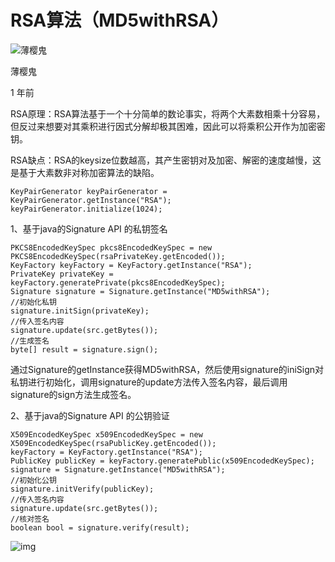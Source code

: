 # RSA算法（MD5withRSA）

![薄樱鬼](https://pic4.zhimg.com/v2-05a25cf64796c1f3b8ef4a3ade724a14_xs.jpg)

薄樱鬼

1 年前

RSA原理：RSA算法基于一个十分简单的数论事实，将两个大素数相乘十分容易，但反过来想要对其乘积进行因式分解却极其困难，因此可以将乘积公开作为加密密钥。

RSA缺点：RSA的keysize位数越高，其产生密钥对及加密、解密的速度越慢，这是基于大素数非对称加密算法的缺陷。

```
KeyPairGenerator keyPairGenerator = KeyPairGenerator.getInstance("RSA");
keyPairGenerator.initialize(1024);

```

1、基于java的Signature API 的私钥签名

```
PKCS8EncodedKeySpec pkcs8EncodedKeySpec = new PKCS8EncodedKeySpec(rsaPrivateKey.getEncoded());
KeyFactory keyFactory = KeyFactory.getInstance("RSA");
PrivateKey privateKey = keyFactory.generatePrivate(pkcs8EncodedKeySpec);
Signature signature = Signature.getInstance("MD5withRSA");
//初始化私钥
signature.initSign(privateKey);
//传入签名内容
signature.update(src.getBytes());
//生成签名
byte[] result = signature.sign();

```

通过Signature的getInstance获得MD5withRSA，然后使用signature的iniSign对私钥进行初始化，调用signature的update方法传入签名内容，最后调用signature的sign方法生成签名。

2、基于java的Signature API 的公钥验证

```
X509EncodedKeySpec x509EncodedKeySpec = new X509EncodedKeySpec(rsaPublicKey.getEncoded());
keyFactory = KeyFactory.getInstance("RSA");
PublicKey publicKey = keyFactory.generatePublic(x509EncodedKeySpec);
signature = Signature.getInstance("MD5withRSA");
//初始化公钥
signature.initVerify(publicKey);
//传入签名内容
signature.update(src.getBytes());
//核对签名
boolean bool = signature.verify(result);

```

![img](https://pic1.zhimg.com/80/v2-73050425d290a9cb4ffc04a54615627b_hd.jpg)